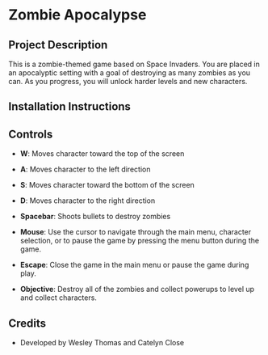 # **Zombie Apocalypse**

## **Project Description**
This is a zombie-themed game based on Space Invaders. You are placed in an apocalyptic setting with a goal of destroying as many zombies as you can. As you progress, you will unlock harder levels and new characters.

## **Installation Instructions**


## **Controls**
- **W**: Moves character toward the top of the screen
- **A**: Moves character to the left direction
- **S**: Moves character toward the bottom of the screen
- **D**: Moves character to the right direction
- **Spacebar**: Shoots bullets to destroy zombies
- **Mouse**: Use the cursor to navigate through the main menu, character selection, or to pause the game by pressing the menu button during the game.
- **Escape**: Close the game in the main menu or pause the game during play.

- **Objective**: Destroy all of the zombies and collect powerups to level up and collect characters.

## **Credits**
- Developed by Wesley Thomas and Catelyn Close
  

